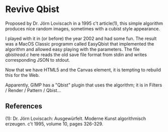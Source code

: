 
Revive Qbist
============

Proposed by Dr. Jörn Loviscach in a 1995 c't article(1),
this simple algorithm produces nice random images, sometimes
with a cubist style appearance.

I played with it in (or before) the year 2002 and had some fun.
The result was a MacOS Classic programm called EasyQbist that
implemented the algorithm and allowed easy playing with the
parameters. The file *qbistread.c* here reads the old save file
format from stdin and writes corresponding JSON to stdout.

Now that we have HTML5 and the Canvas element, it is tempting
to rebuild this for the Web.

Apparently, GIMP has a "Qbist" plugin that uses the algorithm;
it is in Filters / Render / Pattern / Qbist...


References
----------

(1): Dr. Jörn Loviscach: Ausgewürfelt. Moderne Kunst
algorithmisch erzeugen. c't 1995, volume 10, pages 326-329.

